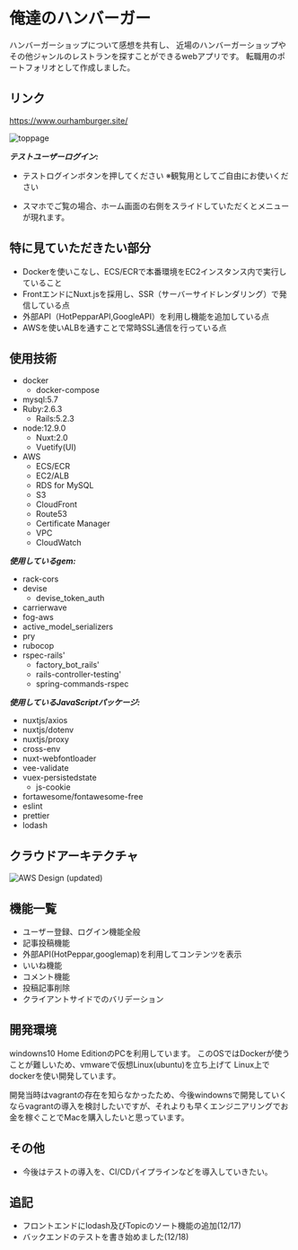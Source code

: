 
# 俺達のハンバーガー

ハンバーガーショップについて感想を共有し、
近場のハンバーガーショップやその他ジャンルのレストランを探すことができるwebアプリです。
転職用のポートフォリオとして作成しました。

## リンク

https://www.ourhamburger.site/

![toppage](https://user-images.githubusercontent.com/53758098/70888286-56c64500-2023-11ea-9f00-a9ade19cf59e.png)


***テストユーザーログイン:***

- テストログインボタンを押してください
※観覧用としてご自由にお使いください

- スマホでご覧の場合、ホーム画面の右側をスライドしていただくとメニューが現れます。

## 特に見ていただきたい部分

- Dockerを使いこなし、ECS/ECRで本番環境をEC2インスタンス内で実行していること
- FrontエンドにNuxt.jsを採用し、SSR（サーバーサイドレンダリング）で発信している点
- 外部API（HotPepparAPI,GoogleAPI）を利用し機能を追加している点
- AWSを使いALBを通すことで常時SSL通信を行っている点

## 使用技術

- docker
  - docker-compose
- mysql:5.7
- Ruby:2.6.3
  - Rails:5.2.3  
- node:12.9.0
  - Nuxt:2.0
  - Vuetify(UI)
- AWS
  - ECS/ECR
  - EC2/ALB
  - RDS for MySQL
  - S3
  - CloudFront
  - Route53
  - Certificate Manager
  - VPC
  - CloudWatch

***使用しているgem:***
- rack-cors
- devise
  - devise_token_auth
- carrierwave
- fog-aws
- active_model_serializers
- pry
- rubocop
- rspec-rails'
  - factory_bot_rails'
  - rails-controller-testing'
  - spring-commands-rspec

***使用しているJavaScriptパッケージ:***
- nuxtjs/axios
- nuxtjs/dotenv
- nuxtjs/proxy
- cross-env
- nuxt-webfontloader
- vee-validate
- vuex-persistedstate
  - js-cookie
- fortawesome/fontawesome-free
- eslint
- prettier
- lodash

## クラウドアーキテクチャ

![AWS Design (updated)](https://user-images.githubusercontent.com/53758098/70888739-5d08f100-2024-11ea-9a0a-9702e1baceb0.png)

## 機能一覧

- ユーザー登録、ログイン機能全般
- 記事投稿機能
- 外部API(HotPeppar,googlemap)を利用してコンテンツを表示
- いいね機能
- コメント機能
- 投稿記事削除
- クライアントサイドでのバリデーション

## 開発環境

windowns10 Home EditionのPCを利用しています。
このOSではDockerが使うことが難しいため、vmwareで仮想Linux(ubuntu)を立ち上げて
Linux上でdockerを使い開発しています。

開発当時はvagrantの存在を知らなかったため、今後windownsで開発していくならvagrantの導入を検討したいですが、それよりも早くエンジニアリングでお金を稼ぐことでMacを購入したいと思っています。

## その他

- 今後はテストの導入を、CI/CDパイプラインなどを導入していきたい。

## 追記

- フロントエンドにlodash及びTopicのソート機能の追加(12/17)
- バックエンドのテストを書き始めました(12/18)


